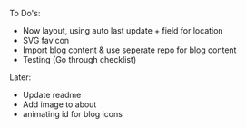 To Do's:


- Now layout, using auto last update + field for location
- SVG favicon
- Import blog content & use seperate repo for blog content
- Testing (Go through checklist)

Later:
- Update readme
- Add image to about
- animating id for blog icons